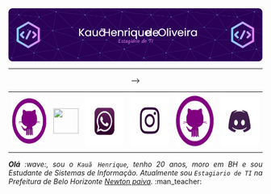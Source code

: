<img align="center" alt="Header" src="https://raw.githubusercontent.com/Kauaholiveira/Kauaholiveira/main/github-header-image.png?raw=true"/>
</div>

-----

<div align="center">
<table>
<tr>
 <td align="center" colspan="11"></td>
</tr> 
<tr>
<td><a href="https://github.com/Kauaholiveira" target="_blank"><img src="https://raw.githubusercontent.com/Kauaholiveira/Kauaholiveira/main/images (1).png?raw=true" width="90px" height="90px"/></a>
</td>

</td>
<td><a href="emailto:kauaice123@gmail.com" target="_blank"><img src="https://joaopauloaramuni.github.io/image/gmail3.png?raw=true" width="50px" height="50px"/></a>
</td>
<td><a href="https://wa.me/5531975473353" target="_blank"><img src="https://raw.githubusercontent.com/Kauaholiveira/Kauaholiveira/main/whatsapp-Photoroom.jpg?raw=true" width="100px" height="100px"/></a>
</td>
<td><a href="https://www.instagram.com/kauaholiveira/" target="_blank"><img src="https://raw.githubusercontent.com/Kauaholiveira/Kauaholiveira/main/instragam-Photoroom.jpg?raw=true" width="100px" height="100px"/></a>
</td>
<td><a href="https://www.linkedin.com/in/kau%C3%A3-henrique-6a971229b/" target="_blank"><img src="https://raw.githubusercontent.com/Kauaholiveira/Kauaholiveira/main/images (1).png?raw=true" width="100px" height="100px"/></a>
</td>

</td>
</td>-->
<td><a href="https://www.linkedin.com/in/kau%C3%A3-henrique-6a971229b/" target="_blank"><img src="https://raw.githubusercontent.com/Kauaholiveira/Kauaholiveira/main/discord-Photoroom.jpg?raw=true" width="100px" height="100px"/></a>
</td>
</td>
</td>
</tr>
<tr>
 <td align="center" colspan="11"></td>
</tr> 
</table>

</div>
<div align="justify">
<i><b>Olá</b> :wave:, sou o <code>Kauã Henrique</code>, tenho 20 anos, moro em BH e sou Estudante de Sistemas de Informação. Atualmente sou <code>Estagiario de TI</code> na Prefeitura de Belo Horizonte <a href="https://newtonpaiva.br/" target="_blank">Newton paiva</a>.</i> :man_teacher:<br />
</div>


